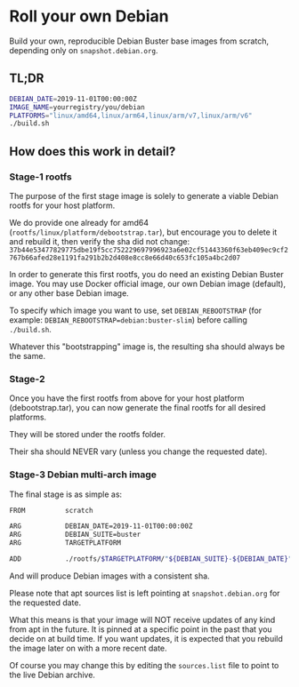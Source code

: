 # Roll your own Debian

Build your own, reproducible Debian Buster base images from scratch, depending only on `snapshot.debian.org`.

## TL;DR

```bash
DEBIAN_DATE=2019-11-01T00:00:00Z
IMAGE_NAME=yourregistry/you/debian
PLATFORMS="linux/amd64,linux/arm64,linux/arm/v7,linux/arm/v6"
./build.sh 
```

## How does this work in detail?

### Stage-1 rootfs

The purpose of the first stage image is solely to generate a viable Debian rootfs for your host platform.

We do provide one already for amd64 (`rootfs/linux/platform/debootstrap.tar`), but encourage you to delete it and rebuild it, then verify the sha did not change:
`37b44e53477829775dbe19f5cc752229697996923a6e02cf51443360f63eb409ec9cf2767b66afed28e1191fa291b2b2d408e8cc8e66d40c653fc105a4bc2d07`

In order to generate this first rootfs, you do need an existing Debian Buster image.
You may use Docker official image, our own Debian image (default), or any other base Debian image.

To specify which image you want to use, set `DEBIAN_REBOOTSTRAP` (for example: `DEBIAN_REBOOTSTRAP=debian:buster-slim`) before calling `./build.sh`.

Whatever this "bootstrapping" image is, the resulting sha should always be the same.

### Stage-2

Once you have the first rootfs from above for your host platform (debootstrap.tar), you can now generate the final rootfs for all desired platforms.

They will be stored under the rootfs folder.

Their sha should NEVER vary (unless you change the requested date).

### Stage-3 Debian multi-arch image

The final stage is as simple as:

```bash
FROM          scratch                                                                                                   AS debian

ARG           DEBIAN_DATE=2019-11-01T00:00:00Z
ARG           DEBIAN_SUITE=buster
ARG           TARGETPLATFORM

ADD           ./rootfs/$TARGETPLATFORM/"${DEBIAN_SUITE}-${DEBIAN_DATE}".tar /
```

And will produce Debian images with a consistent sha.

Please note that apt sources list is left pointing at `snapshot.debian.org` for the requested date.

What this means is that your image will NOT receive updates of any kind from apt in the future.
It is pinned at a specific point in the past that you decide on at build time.
If you want updates, it is expected that you rebuild the image later on with a more recent date.

Of course you may change this by editing the `sources.list` file to point to the live Debian archive.
